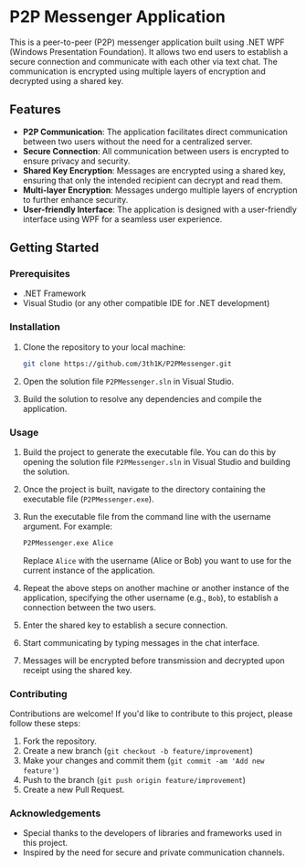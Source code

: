 # P2P Messenger Application

This is a peer-to-peer (P2P) messenger application built using .NET WPF (Windows Presentation Foundation). It allows two end users to establish a secure connection and communicate with each other via text chat. The communication is encrypted using multiple layers of encryption and decrypted using a shared key.

## Features

- **P2P Communication**: The application facilitates direct communication between two users without the need for a centralized server.
- **Secure Connection**: All communication between users is encrypted to ensure privacy and security.
- **Shared Key Encryption**: Messages are encrypted using a shared key, ensuring that only the intended recipient can decrypt and read them.
- **Multi-layer Encryption**: Messages undergo multiple layers of encryption to further enhance security.
- **User-friendly Interface**: The application is designed with a user-friendly interface using WPF for a seamless user experience.

## Getting Started

### Prerequisites

- .NET Framework
- Visual Studio (or any other compatible IDE for .NET development)

### Installation

1. Clone the repository to your local machine:

    ```bash
    git clone https://github.com/3th1K/P2PMessenger.git
    ```

2. Open the solution file `P2PMessenger.sln` in Visual Studio.

3. Build the solution to resolve any dependencies and compile the application.

### Usage

1. Build the project to generate the executable file. You can do this by opening the solution file `P2PMessenger.sln` in Visual Studio and building the solution.

2. Once the project is built, navigate to the directory containing the executable file (`P2PMessenger.exe`).

3. Run the executable file from the command line with the username argument. For example:

    ```bash
    P2PMessenger.exe Alice
    ```

   Replace `Alice` with the username (Alice or Bob) you want to use for the current instance of the application.

4. Repeat the above steps on another machine or another instance of the application, specifying the other username (e.g., `Bob`), to establish a connection between the two users.

5. Enter the shared key to establish a secure connection.

6. Start communicating by typing messages in the chat interface.

7. Messages will be encrypted before transmission and decrypted upon receipt using the shared key.

### Contributing

Contributions are welcome! If you'd like to contribute to this project, please follow these steps:

1. Fork the repository.
2. Create a new branch (`git checkout -b feature/improvement`)
3. Make your changes and commit them (`git commit -am 'Add new feature'`)
4. Push to the branch (`git push origin feature/improvement`)
5. Create a new Pull Request.


### Acknowledgements

- Special thanks to the developers of libraries and frameworks used in this project.
- Inspired by the need for secure and private communication channels.
